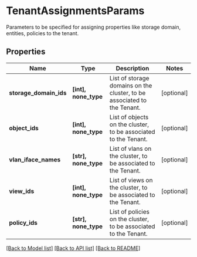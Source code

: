 # TenantAssignmentsParams

Parameters to be specified for assigning properties like storage domain, entities, policies to the tenant.

## Properties
Name | Type | Description | Notes
------------ | ------------- | ------------- | -------------
**storage_domain_ids** | **[int], none_type** | List of storage domains on the cluster, to be associated to the Tenant. | [optional] 
**object_ids** | **[int], none_type** | List of objects on the cluster, to be associated to the Tenant. | [optional] 
**vlan_iface_names** | **[str], none_type** | List of vlans on the cluster, to be associated to the Tenant. | [optional] 
**view_ids** | **[int], none_type** | List of views on the cluster, to be associated to the Tenant. | [optional] 
**policy_ids** | **[str], none_type** | List of policies on the cluster, to be associated to the Tenant. | [optional] 

[[Back to Model list]](../README.md#documentation-for-models) [[Back to API list]](../README.md#documentation-for-api-endpoints) [[Back to README]](../README.md)


